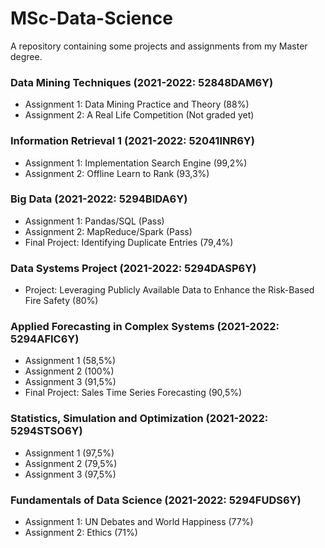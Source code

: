 # MSc-Data-Science
A repository containing some projects and assignments from my Master degree.

### Data Mining Techniques (2021-2022: 52848DAM6Y)
- Assignment 1: Data Mining Practice and Theory (88%)
- Assignment 2: A Real Life Competition (Not graded yet)

### Information Retrieval 1 (2021-2022: 52041INR6Y)
- Assignment 1: Implementation Search Engine (99,2%)
- Assignment 2: Offline Learn to Rank (93,3%)

### Big Data (2021-2022: 5294BIDA6Y)
- Assignment 1: Pandas/SQL (Pass)
- Assignment 2: MapReduce/Spark (Pass)
- Final Project: Identifying Duplicate Entries (79,4%)
 
### Data Systems Project (2021-2022: 5294DASP6Y)
- Project: Leveraging Publicly Available Data to Enhance the Risk-Based Fire Safety (80%)

### Applied Forecasting in Complex Systems (2021-2022: 5294AFIC6Y)
- Assignment 1 (58,5%)
- Assignment 2 (100%)
- Assignment 3 (91,5%)
- Final Project: Sales Time Series Forecasting (90,5%)

### Statistics, Simulation and Optimization (2021-2022: 5294STSO6Y)
- Assignment 1 (97,5%)
- Assignment 2 (79,5%)
- Assignment 3 (97,5%)

### Fundamentals of Data Science (2021-2022: 5294FUDS6Y)
- Assignment 1: UN Debates and World Happiness (77%)
- Assignment 2: Ethics (71%)
